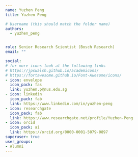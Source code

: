 ```yaml
---
name: Yuzhen Peng
title: Yuzhen Peng

# Username (this should match the folder name)
authors:
  - yuzhen_peng


role: Senior Research Scientist (Bosch Research)
email: ""

social:
# for more icons look at the following links
# https://jpswalsh.github.io/academicons/
# https://fortawesome.github.io/Font-Awesome/icons/
- icon: envelope
  icon_pack: fas
  link: yuzhen.p@nus.edu.sg
- icon: linkedin
  icon_pack: fab
  link: https://www.linkedin.com/in/yuzhen-peng
- icon: researchgate
  icon_pack: fab
  link: https://www.researchgate.net/profile/Yuzhen-Peng
- icon: orcid
  icon_pack: ai
  link: https://orcid.org/0000-0001-5079-0897
superuser: true
user_groups:
- Alumni
---
```

